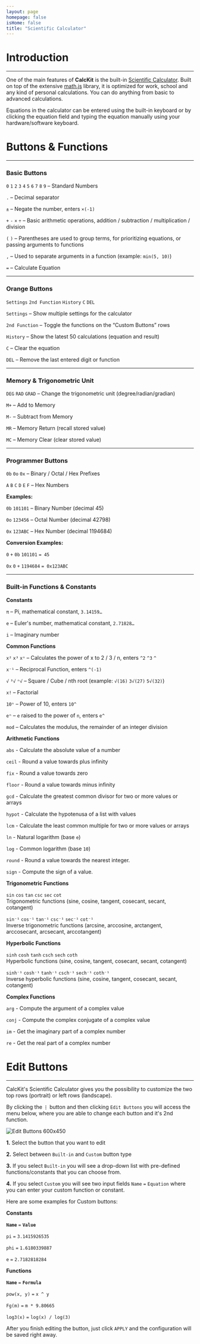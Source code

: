 ```yaml
---
layout: page
homepage: false
isHome: false
title: "Scientific Calculator"
---
```


# Introduction

---

One of the main features of **CalcKit** is the built-in [Scientific Calculator](https://app.calckit.io/calculator). Built on top of the extensive [math.js](http://mathjs.org/) library, it is optimized for work, school and any kind of personal calculations. You can do anything from basic to advanced calculations.

Equations in the calculator can be entered using the built-in keyboard or by clicking the equation field and typing the equation manually using your hardware/software keyboard.

# Buttons & Functions

---

### Basic Buttons

`0` `1` `2` `3` `4` `5` `6` `7` `8` `9` – Standard Numbers

`.` – Decimal separator

`±` – Negate the number, enters `×(-1)`

`+` `-` `×` `÷` – Basic arithmetic operations, addition / subtraction / multiplication / division

`(` `)` – Parentheses are used to group terms, for prioritizing equations, or passing arguments to functions

`,` – Used to separate arguments in a function (example: `min(5, 10)`)

`=` – Calculate Equation

---

### Orange Buttons

`Settings` `2nd Function` `History` `C` `DEL`

`Settings` – Show multiple settings for the calculator

`2nd Function` – Toggle the functions on the “Custom Buttons” rows

`History` – Show the latest 50 calculations (equation and result)

`C` – Clear the equation

`DEL` – Remove the last entered digit or function

---

### Memory & Trigonometric Unit

`DEG` `RAD` `GRAD` – Change the trigonometric unit (degree/radian/gradian)

`M+` – Add to Memory

`M-` – Subtract from Memory

`MR` – Memory Return (recall stored value)

`MC` – Memory Clear (clear stored value)

---

### Programmer Buttons

`0b` `0o` `0x` – Binary / Octal / Hex Prefixes

`A` `B` `C` `D` `E` `F` – Hex Numbers

**Examples:**

`0b` `101101` – Binary Number (decimal 45)

`0o` `123456` – Octal Number (decimal 42798)

`0x` `123ABC` – Hex Number (decimal 1194684)

**Conversion Examples:**

`0` `+` `0b` `101101` `= 45`

`0x` `0` `+` `1194684` `= 0x123ABC`

---

### Built-in Functions & Constants

**Constants**

`π` – Pi, mathematical constant, `3.14159…`

`e` – Euler's number, mathematical constant, `2.71828…`

`i` – Imaginary number

**Common Functions**

`x²` `x³` `xⁿ` – Calculates the power of x to 2 / 3 / n, enters `^2` `^3` `^`

`x⁻¹` – Reciprocal Function, enters `^(-1)`

`√` `³√` `ⁿ√` – Square / Cube / nth root (example: `√(16)` `3√(27)` `5√(32)`)

`x!` – Factorial

`10ⁿ` – Power of 10, enters `10^`

`eⁿ` – `e` raised to the power of `n`, enters `e^`

`mod` – Calculates the modulus, the remainder of an integer division

**Arithmetic Functions**

`abs` - Calculate the absolute value of a number

`ceil` - Round a value towards plus infinity

`fix` - Round a value towards zero

`floor` - Round a value towards minus infinity

`gcd` - Calculate the greatest common divisor for two or more values or arrays

`hypot` - Calculate the hypotenusa of a list with values

`lcm` - Calculate the least common multiple for two or more values or arrays

`ln` - Natural logarithm (base `e`)

`log` - Common logarithm (base `10`)

`round` - Round a value towards the nearest integer.

`sign` - Compute the sign of a value.

**Trigonometric Functions**

`sin` `cos` `tan` `csc` `sec` `cot`  
Trigonometric functions (sine, cosine, tangent, cosecant, secant, cotangent)

`sin⁻¹` `cos⁻¹` `tan⁻¹` `csc⁻¹` `sec⁻¹` `cot⁻¹`  
Inverse trigonometric functions (arcsine, arccosine, arctangent, arccosecant, arcsecant, arccotangent)

**Hyperbolic Functions**

`sinh` `cosh` `tanh` `csch` `sech` `coth`  
Hyperbolic functions (sine, cosine, tangent, cosecant, secant, cotangent)

`sinh⁻¹` `cosh⁻¹` `tanh⁻¹` `csch⁻¹` `sech⁻¹` `coth⁻¹`  
Inverse hyperbolic functions (sine, cosine, tangent, cosecant, secant, cotangent)

**Complex Functions**

`arg` - Compute the argument of a complex value

`conj` - Compute the complex conjugate of a complex value

`im` - Get the imaginary part of a complex number

`re` - Get the real part of a complex number

# Edit Buttons

---

CalcKit's Scientific Calculator gives you the possibility to customize the two top rows (portrait) or left rows (landscape). 

By clicking the **`⋮`** button and then clicking `Edit Buttons` you will access the menu below, where you are able to change each button and it's 2nd function.

![Edit Buttons 600x450](https://static.docsapp.io/upload/286/upload-1534849317787.png)

**1.** Select the button that you want to edit

**2.** Select between `Built-in` and `Custom` button type

**3.** If you select `Built-in` you will see a drop-down list with pre-defined functions/constants that you can choose from.

**4.** If you select `Custom` you will see two input fields `Name` `=` `Equation` where you can enter your custom function or constant.

Here are some examples for Custom buttons:

**Constants**

**`Name`** `=` **`Value`**

`pi` `=` `3.1415926535`

`phi` `=` `1.6180339887`

`e` `=` `2.7182818284`

**Functions**

**`Name`** `=` **`Formula`**

`pow(x, y)` `=` `x ^ y`

`Fg(m)` `=` `m * 9.80665`

`log3(x)` `=` `log(x) / log(3)`

After you finish editing the button, just click `APPLY` and the configuration will be saved right away.
